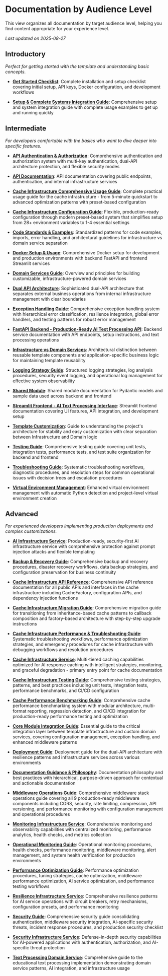 # Documentation by Audience Level

This view organizes all documentation by target audience level, helping you find content appropriate for your experience level.

*Last updated on 2025-08-27*

## Introductory

*Perfect for getting started with the template and understanding basic concepts.*

- **[Get Started Checklist](get-started/CHECKLIST.md)**: Complete installation and setup checklist covering initial setup, API keys, Docker configuration, and development workflows

- **[Setup & Complete Systems Integration Guide](get-started/SETUP_INTEGRATION.md)**: Comprehensive setup and system integration guide with complete usage examples to get up and running quickly


## Intermediate

*For developers comfortable with the basics who want to dive deeper into specific features.*

- **[API Authentication & Authorization](guides/developer/AUTHENTICATION.md)**: Comprehensive authentication and authorization system with multi-key authentication, dual-API architecture protection, and flexible security modes

- **[API Documentation](guides/application/API.md)**: API documentation covering public endpoints, authentication, and internal infrastructure services

- **[Cache Infrastructure Comprehensive Usage Guide](guides/infrastructure/cache/usage-guide.md)**: Complete practical usage guide for the cache infrastructure - from 5-minute quickstart to advanced optimization patterns with preset-based configuration

- **[Cache Infrastructure Configuration Guide](guides/infrastructure/cache/configuration.md)**: Flexible, production-ready configuration through modern preset-based system that simplifies setup from 28+ environment variables to 1-4 essential settings

- **[Code Standards & Examples](guides/developer/CODE_STANDARDS.md)**: Standardized patterns for code examples, imports, error handling, and architectural guidelines for infrastructure vs domain service separation

- **[Docker Setup & Usage](guides/developer/DOCKER.md)**: Comprehensive Docker setup for development and production environments with backend FastAPI and frontend Streamlit services

- **[Domain Services Guide](guides/domain-services/README.md)**: Overview and principles for building customizable, infrastructure-powered domain services

- **[Dual API Architecture](reference/key-concepts/DUAL_API_ARCHITECTURE.md)**: Sophisticated dual-API architecture that separates external business operations from internal infrastructure management with clear boundaries

- **[Exception Handling Guide](guides/developer/EXCEPTION_HANDLING.md)**: Comprehensive exception handling system with hierarchical error classification, resilience integration, global error handlers, and testing patterns for robust error management

- **[FastAPI Backend - Production-Ready AI Text Processing API](guides/application/BACKEND.md)**: Backend service documentation with API endpoints, setup instructions, and text processing operations

- **[Infrastructure vs Domain Services](reference/key-concepts/INFRASTRUCTURE_VS_DOMAIN.md)**: Architectural distinction between reusable template components and application-specific business logic for maintaining template reusability

- **[Logging Strategy Guide](guides/operations/LOGGING_STRATEGY.md)**: Structured logging strategies, log analysis procedures, security event logging, and operational log management for effective system observability

- **[Shared Module](guides/application/SHARED.md)**: Shared module documentation for Pydantic models and sample data used across backend and frontend

- **[Streamlit Frontend - AI Text Processing Interface](guides/application/FRONTEND.md)**: Streamlit frontend documentation covering UI features, API integration, and development setup

- **[Template Customization](/guides/get-started/TEMPLATE_CUSTOMIZATION.md)**: Guide to understanding the project's architecture for stability and easy customization with clear separation between Infrastructure and Domain logic

- **[Testing Guide](guides/developer/TESTING.md)**: Comprehensive testing guide covering unit tests, integration tests, performance tests, and test suite organization for backend and frontend

- **[Troubleshooting Guide](guides/operations/TROUBLESHOOTING.md)**: Systematic troubleshooting workflows, diagnostic procedures, and resolution steps for common operational issues with decision trees and escalation procedures

- **[Virtual Environment Management](guides/developer/VIRTUAL_ENVIRONMENT_GUIDE.md)**: Enhanced virtual environment management with automatic Python detection and project-level virtual environment creation


## Advanced

*For experienced developers implementing production deployments and complex customizations.*

- **[AI Infrastructure Service](guides/infrastructure/AI.md)**: Production-ready, security-first AI infrastructure service with comprehensive protection against prompt injection attacks and flexible templating

- **[Backup & Recovery Guide](guides/operations/BACKUP_RECOVERY.md)**: Comprehensive backup and recovery procedures, disaster recovery workflows, data backup strategies, and configuration preservation for business continuity

- **[Cache Infrastructure API Reference](guides/infrastructure/cache/api-reference.md)**: Comprehensive API reference documentation for all public APIs and interfaces in the cache infrastructure including CacheFactory, configuration APIs, and dependency injection functions

- **[Cache Infrastructure Migration Guide](guides/infrastructure/cache/migration.md)**: Comprehensive migration guide for transitioning from inheritance-based cache patterns to callback composition and factory-based architecture with step-by-step upgrade instructions

- **[Cache Infrastructure Performance & Troubleshooting Guide](guides/infrastructure/cache/troubleshooting.md)**: Systematic troubleshooting workflows, performance optimization strategies, and emergency procedures for cache infrastructure with debugging workflows and resolution procedures

- **[Cache Infrastructure Service](guides/infrastructure/cache/CACHE.md)**: Multi-tiered caching capabilities optimized for AI response caching with intelligent strategies, monitoring, and graceful degradation - primary entry point for cache documentation

- **[Cache Infrastructure Testing Guide](guides/infrastructure/cache/testing.md)**: Comprehensive testing strategies, patterns, and best practices including unit tests, integration tests, performance benchmarks, and CI/CD configuration

- **[Cache Performance Benchmarking Guide](guides/infrastructure/cache/benchmarking.md)**: Comprehensive cache performance benchmarking system with modular architecture, multi-format reporting, regression detection, and CI/CD integration for production-ready performance testing and optimization

- **[Core Module Integration Guide](guides/developer/CORE_MODULE_INTEGRATION.md)**: Essential guide to the critical integration layer between template infrastructure and custom domain services, covering configuration management, exception handling, and enhanced middleware patterns

- **[Deployment Guide](guides/developer/DEPLOYMENT.md)**: Deployment guide for the dual-API architecture with resilience patterns and infrastructure services across various environments

- **[Documentation Guidance & Philosophy](guides/developer/DOCUMENTATION_GUIDANCE.md)**: Documentation philosophy and best practices with hierarchical, purpose-driven approach for contextual and actionable documentation

- **[Middleware Operations Guide](guides/operations/MIDDLEWARE.md)**: Comprehensive middleware stack operations guide covering all 9 production-ready middleware components including CORS, security, rate limiting, compression, API versioning, and performance monitoring with configuration management and operational procedures

- **[Monitoring Infrastructure Service](guides/infrastructure/MONITORING.md)**: Comprehensive monitoring and observability capabilities with centralized monitoring, performance analytics, health checks, and metrics collection

- **[Operational Monitoring Guide](guides/operations/MONITORING.md)**: Operational monitoring procedures, health checks, performance monitoring, middleware monitoring, alert management, and system health verification for production environments

- **[Performance Optimization Guide](guides/operations/PERFORMANCE_OPTIMIZATION.md)**: Performance optimization procedures, tuning strategies, cache optimization, middleware performance optimization, AI service optimization, and performance testing workflows

- **[Resilience Infrastructure Service](guides/infrastructure/RESILIENCE.md)**: Comprehensive resilience patterns for AI service operations with circuit breakers, retry mechanisms, configuration presets, and performance monitoring

- **[Security Guide](guides/operations/SECURITY.md)**: Comprehensive security guide consolidating authentication, middleware security integration, AI-specific security threats, incident response procedures, and production security checklist

- **[Security Infrastructure Service](guides/infrastructure/SECURITY.md)**: Defense-in-depth security capabilities for AI-powered applications with authentication, authorization, and AI-specific threat protection

- **[Text Processing Domain Service](guides/domain-services/TEXT_PROCESSING.md)**: Comprehensive guide to the educational text processing implementation demonstrating domain service patterns, AI integration, and infrastructure usage

